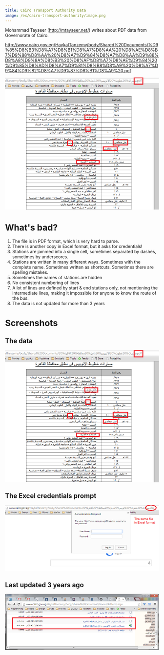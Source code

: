 ```yaml
---
title: Cairo Transport Authority Data
image: /ex/cairo-transport-authority/image.png
---
```


Mohammad Tayseer (http://mtayseer.net/) writes about PDF data from Governorate of Cairo.

http://www.cairo.gov.eg/HaykalTanzemy/body/Shared%20Documents/%D9%85%D8%B3%D8%A7%D8%B1%D8%A7%D8%AA%20%D8%AE%D8%B7%D9%88%D8%AA%20%D8%A7%D9%84%D8%A7%D8%AA%D9%88%D8%A8%D9%8A%D8%B3%20%D8%AF%D8%A7%D8%AE%D9%84%20%D9%85%D8%AD%D8%A7%D9%81%D8%B8%D8%A9%20%D8%A7%D9%84%D9%82%D8%A7%D9%87%D8%B1%D8%A9%20.pdf

![](image.png)

# What's bad?

1. The file is in PDF format, which is very hard to parse.
2. There is another copy in Excel format, but it asks for credentials!
3. Stations are jammed into a single cell, sometimes separated by dashes, sometimes by underscores.
4. Stations are written in many different ways. Sometimes with the complete name. Sometimes written as shortcuts. Sometimes there are spelling mistakes.
5. Sometimes the names of stations are hidden
6. No consistent numbering of lines
7. A lot of lines are defined by start & end stations only, not mentioning the intermediate lines, making it impossible for anyone to know the route of the bus.
8. The data is not updated for more than 3 years

# Screenshots

## The data

![The data](image.png)

## The Excel credentials prompt

![The Excel credentials prompt](credentials.png)

## Last updated 3 years ago

![Last updated 3 years ago](last-updated.png)